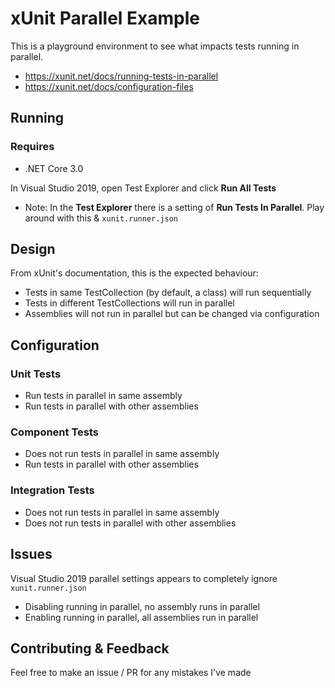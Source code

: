 # xUnit Parallel Example

This is a playground environment to see what impacts tests running in parallel.

- https://xunit.net/docs/running-tests-in-parallel
- https://xunit.net/docs/configuration-files

## Running

### Requires 

- .NET Core 3.0

In Visual Studio 2019, open Test Explorer and click **Run All Tests**

- Note: In the **Test Explorer** there is a setting of **Run Tests In Parallel**. Play around with this & `xunit.runner.json`

## Design

From xUnit's documentation, this is the expected behaviour:

- Tests in same TestCollection (by default, a class) will run sequentially
- Tests in different TestCollections will run in parallel
- Assemblies will not run in parallel but can be changed via configuration

## Configuration

### Unit Tests

- Run tests in parallel in same assembly
- Run tests in parallel with other assemblies

### Component Tests

- Does not run tests in parallel in same assembly
- Run tests in parallel with other assemblies

### Integration Tests

- Does not run tests in parallel in same assembly
- Does not run tests in parallel with other assemblies

## Issues

Visual Studio 2019 parallel settings appears to completely ignore `xunit.runner.json`

- Disabling running in parallel, no assembly runs in parallel
- Enabling running in parallel, all assemblies run in parallel

## Contributing & Feedback

Feel free to make an issue / PR for any mistakes I've made